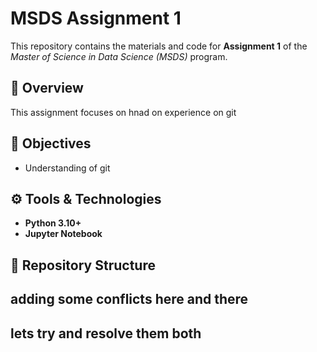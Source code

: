 # MSDS Assignment 1

This repository contains the materials and code for **Assignment 1** of the _Master of Science in Data Science (MSDS)_ program.

## 📘 Overview

This assignment focuses on hnad on experience on git

## 🧠 Objectives

- Understanding of git

## ⚙️ Tools & Technologies

- **Python 3.10+**
- **Jupyter Notebook**

## 📂 Repository Structure

## adding some conflicts here and there

## lets try and resolve them both
